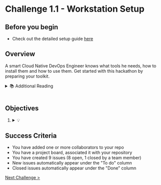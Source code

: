 # Challenge 1.1 - Workstation Setup

## Before you begin

* Check out the detailed setup guide [here](#TODO)

## Overview

A smart Cloud Native DevOps Engineer knows what tools he needs, how to install them and how to use them. Get started with this hackathon by preparing your toolkit.

<details>
<summary>📚 Additional Reading</summary>
<ul>
<li><a href="Link URL">Link Title</a></li>
</ul>
</details>
<br />
  

## Objectives

1. 
    <details>
    <summary>💡</summary>
    </details>

## Success Criteria

- You have added one or more collaborators to your repo
- You have a project board, associated it with your repository
- You have created 9 issues (8 open, 1 closed by a team member)
- New issues automatically appear under the "To do" column
- Closed issues automatically appear under the "Done" column

[Next Challenge >](../1.2/readme.md)

